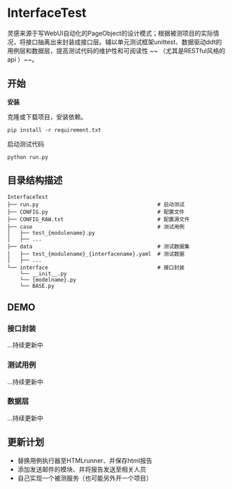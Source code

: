 # InterfaceTest

灵感来源于写WebUI自动化的PageObject的设计模式；根据被测项目的实际情况，将接口抽离出来封装成接口层。辅以单元测试框架unittest、数据驱动ddt的用例层和数据层，提高测试代码的维护性和可阅读性 ~~ （尤其是RESTful风格的api ）~~。

##  开始

**安装**

克隆或下载项目，安装依赖。

~~~
pip install -r requirement.txt
~~~

启动测试代码

~~~
python run.py
~~~



## 目录结构描述

~~~
InterfaceTest
├── run.py										# 启动测试
├── CONFIG.py									# 配置文件
├── CONFIG_RAW.txt								# 配置源文件
├── case										# 测试用例
│   ├── test_{modulename}.py             
│   ├── ...
├── data										# 测试数据集
│   ├── test_{modulename}_{interfacename}.yaml	# 测试数据
│   ├── ...            
└── interface									# 接口封装
    └── __init__.py
    └── {modelname}.py
    └── BASE.py
~~~

##  DEMO

### 接口封装

...持续更新中

### 测试用例

...持续更新中

### 数据层

...持续更新中

## 更新计划

- 替换用例执行器至HTMLrunner、并保存html报告
- 添加发送邮件的模块、并将报告发送至相关人员
- 自己实现一个被测服务（也可能另外开一个项目）
